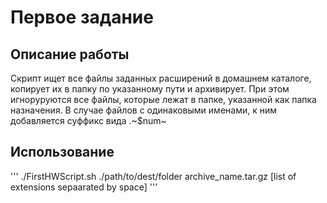 # Первое задание

## Описание работы
Скрипт ищет все файлы заданных расширений в домашнем каталоге, копирует их в папку по указанному пути и архивирует. При этом игноруруются все файлы, которые лежат в папке, указанной как папка назначения. В случае файлов с одинаковыми именами, к ним добавляется суффикс вида .~$num~


## Использование
'''
./FirstHWScript.sh ./path/to/dest/folder archive_name.tar.gz [list of extensions sepaarated by space]
'''
